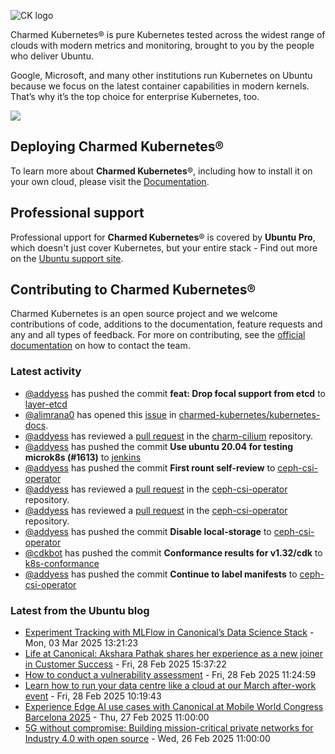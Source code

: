 ![CK logo](https://assets.ubuntu.com/v1/451d4cf4-Charmed+Kubernetes_RGB_onWhite_2022.svg)

Charmed Kubernetes® is pure Kubernetes tested across the widest range of clouds with modern metrics and monitoring, brought to you by the people who deliver Ubuntu.

Google, Microsoft, and many other institutions run Kubernetes on Ubuntu because we focus on the latest container capabilities in modern kernels. That’s why it’s the top choice for enterprise Kubernetes, too.

![](https://assets.ubuntu.com/v1/843c77b6-juju-at-a-glace.svg)

## Deploying Charmed Kubernetes®

To learn more about **Charmed Kubernetes**®, including how to install it on your own cloud, please visit the [Documentation][docs].

## Professional support

Professional upport for **Charmed Kubernetes**® is covered by **Ubuntu Pro**, which doesn't just cover Kubernetes, but your entire stack - Find out more on the [Ubuntu support site](https://ubuntu.com/support).

## Contributing to Charmed Kubernetes®

Charmed Kubernetes is an open source project and we welcome contributions of code, additions to the documentation, feature requests and any and all types of feedback. For more on contributing, see the [official documentation][get-in-touch] on how to contact the team.

<!-- LINKS -->
[docs]: https://ubuntu.com/kubernetes/docs
[get-in-touch]: https://ubuntu.com/kubernetes/docs/get-in-touch

### Latest activity

<!-- activity starts -->
 - [@addyess](https://github.com/addyess) has pushed the commit **feat: Drop focal support from etcd** to [layer-etcd](https://github.com/charmed-kubernetes/layer-etcd)
 - [@alimrana0](https://github.com/alimrana0) has opened this [issue](https://github.com/charmed-kubernetes/kubernetes-docs/issues/883) in [charmed-kubernetes/kubernetes-docs](https://api.github.com/repos/charmed-kubernetes/kubernetes-docs).
 - [@addyess](https://github.com/addyess) has reviewed a [pull request](https://github.com/charmed-kubernetes/charm-cilium/pull/23) in the [charm-cilium](https://github.com/charmed-kubernetes/charm-cilium) repository.
 - [@addyess](https://github.com/addyess) has pushed the commit **Use ubuntu 20.04 for testing microk8s (#1613)** to [jenkins](https://github.com/charmed-kubernetes/jenkins)
 - [@addyess](https://github.com/addyess) has pushed the commit **First rount self-review** to [ceph-csi-operator](https://github.com/charmed-kubernetes/ceph-csi-operator)
 - [@addyess](https://github.com/addyess) has reviewed a [pull request](https://github.com/charmed-kubernetes/ceph-csi-operator/pull/41) in the [ceph-csi-operator](https://github.com/charmed-kubernetes/ceph-csi-operator) repository.
 - [@addyess](https://github.com/addyess) has reviewed a [pull request](https://github.com/charmed-kubernetes/ceph-csi-operator/pull/41) in the [ceph-csi-operator](https://github.com/charmed-kubernetes/ceph-csi-operator) repository.
 - [@addyess](https://github.com/addyess) has pushed the commit **Disable local-storage** to [ceph-csi-operator](https://github.com/charmed-kubernetes/ceph-csi-operator)
 - [@cdkbot](https://github.com/cdkbot) has pushed the commit **Conformance results for v1.32/cdk** to [k8s-conformance](https://github.com/charmed-kubernetes/k8s-conformance)
 - [@addyess](https://github.com/addyess) has pushed the commit **Continue to label manifests** to [ceph-csi-operator](https://github.com/charmed-kubernetes/ceph-csi-operator)
<!-- activity ends -->

<!-- roadmap starts -->

<!-- roadmap ends -->

### Latest from the Ubuntu blog

<!-- blog starts -->
* [Experiment Tracking with MLFlow in Canonical’s Data Science Stack](https://ubuntu.com//blog/experiment-tracking-with-mlflow) - Mon, 03 Mar 2025 13:21:23 
* [Life at Canonical: Akshara Pathak shares her experience as a new joiner in Customer Success](https://ubuntu.com//blog/life-at-canonical-akshara-pathak-shares-her-experience-as-a-new-joiner-in-customer-success) - Fri, 28 Feb 2025 15:37:22 
* [How to conduct a vulnerability assessment](https://ubuntu.com//blog/how-to-conduct-a-vulnerability-assessment) - Fri, 28 Feb 2025 11:24:59 
* [Learn how to run your data centre like a cloud at our March after-work event](https://ubuntu.com//blog/canonical-infrastructure-masters-cloud-networking-event) - Fri, 28 Feb 2025 10:19:43 
* [Experience Edge AI use cases with Canonical at Mobile World Congress Barcelona 2025](https://ubuntu.com//blog/experience-edge-ai-use-cases-with-canonical-at-mobile-world-congress-barcelona-2025) - Thu, 27 Feb 2025 11:00:00 
* [5G without compromise: Building mission-critical private networks for Industry 4.0 with open source](https://ubuntu.com//blog/5g-without-compromise-building-mission-critical-private-networks-for-industry-4-0-with-open-source) - Wed, 26 Feb 2025 11:00:00 
<!-- blog ends -->
